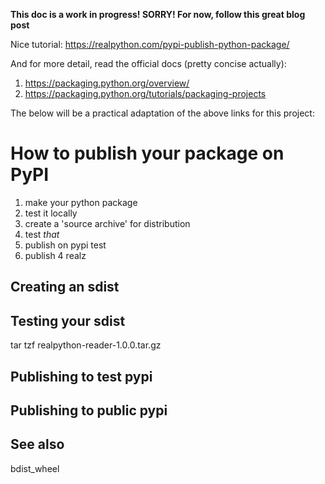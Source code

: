 **This doc is a work in progress! SORRY! For now, follow this great blog post**

Nice tutorial: <https://realpython.com/pypi-publish-python-package/>

And for more detail, read the official docs (pretty concise actually):
1. <https://packaging.python.org/overview/>
2. <https://packaging.python.org/tutorials/packaging-projects>

The below will be a practical adaptation of the above links for this project:

# How to publish your package on PyPI

1. make your python package
2. test it locally
3. create a 'source archive' for distribution
4. test *that*
5. publish on pypi test
6. publish 4 realz

## Creating an sdist

## Testing your sdist
tar tzf realpython-reader-1.0.0.tar.gz

## Publishing to test pypi

## Publishing to public pypi


## See also

bdist_wheel
